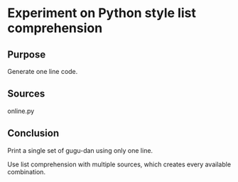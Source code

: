 # Experiment on Python style list comprehension

## Purpose

Generate one line code.

## Sources

online.py

## Conclusion

Print a single set of gugu-dan using only one line.

Use list comprehension with multiple sources, which creates every available combination.

